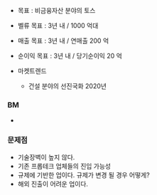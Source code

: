 
- 목표 : 비금융자산 분야의 토스
- 벨류 목표 : 3년 내 / 1000 억대
- 매출 목표 : 3년 내 / 연매출 200 억
- 순이익 목표 : 3년 내 / 당기순이익 20 억

- 마켓트렌드
  - 건설 분야의 선진국화 2020년
### BM
 - 

 
### 문제점

- 기술장벽이 높지 않다.
- 기존 프롭테크 업체들의 진입 가능성
- 규제에 기반한 업이다. 규제가 변경 될 경우 어떻게?
- 해외 진출이 어려운 업이다.

